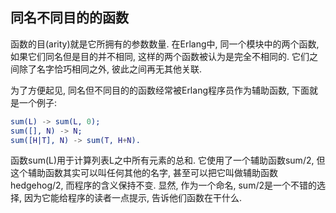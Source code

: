## 同名不同目的的函数

函数的目(arity)就是它所拥有的参数数量. 在Erlang中, 同一个模块中的两个函数, 如果它们同名但是目的并不相同, 这样的两个函数被认为是完全不相同的. 它们之间除了名字恰巧相同之外, 彼此之间再无其他关联.

为了方便起见, 同名但不同目的的函数经常被Erlang程序员作为辅助函数, 下面就是一个例子:

```erl
sum(L) -> sum(L, 0);
sum([], N) -> N;
sum([H|T], N) -> sum(T, H+N).
```

函数sum(L)用于计算列表L之中所有元素的总和. 它使用了一个辅助函数sum/2, 但这个辅助函数其实可以叫任何其他的名字, 甚至可以把它叫做辅助函数hedgehog/2, 而程序的含义保持不变. 显然, 作为一个命名, sum/2是一个不错的选择, 因为它能给程序的读者一点提示, 告诉他们函数在干什么.

